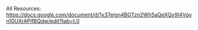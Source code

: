 All Resources:  
https://docs.google.com/document/d/1x37elgn4BGTzn2Wh5aQeXQv9I4Vqyn10UXrAPlfBQdw/edit?tab=t.0
